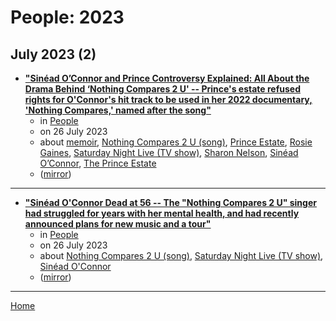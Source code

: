 # People: 2023

## July 2023 (2)

 - [**"Sinéad O’Connor and Prince Controversy Explained: All About the Drama Behind ‘Nothing Compares 2 U' -- Prince's estate refused rights for O'Connor's hit track to be used in her 2022 documentary, 'Nothing Compares,' named after the song"**](https://people.com/sinead-oconnor-prince-nothing-compares-2-u-drama-explained-7566098)
    - in [People](../../../publications/p-t/people/index.md)
    - on 26 July 2023
    - about [memoir](../../../topics/memoir/index.md), [Nothing Compares 2 U (song)](../../../topics/song/nothing-compares-2-u/index.md), [Prince Estate](../../../topics/prince-estate/index.md), [Rosie Gaines](../../../topics/rosie-gaines/index.md), [Saturday Night Live (TV show)](../../../topics/tv-show/saturday-night-live/index.md), [Sharon Nelson](../../../topics/sharon-nelson/index.md), [Sinéad O’Connor](../../../topics/sin-ad-o-connor/index.md), [The Prince Estate](../../../topics/the-prince-estate/index.md)
    - ([mirror](https://web.archive.org/web/*/https://people.com/sinead-oconnor-prince-nothing-compares-2-u-drama-explained-7566098))

----

 - [**"Sinéad O'Connor Dead at 56 -- The "Nothing Compares 2 U" singer had struggled for years with her mental health, and had recently announced plans for new music and a tour"**](https://people.com/sinead-o-connor-dead-at-age-56-7565896)
    - in [People](../../../publications/p-t/people/index.md)
    - on 26 July 2023
    - about [Nothing Compares 2 U (song)](../../../topics/song/nothing-compares-2-u/index.md), [Saturday Night Live (TV show)](../../../topics/tv-show/saturday-night-live/index.md), [Sinéad O'Connor](../../../topics/sin-ad-o-connor/index.md)
    - ([mirror](https://web.archive.org/web/*/https://people.com/sinead-o-connor-dead-at-age-56-7565896))

----

[Home](../index.md)
